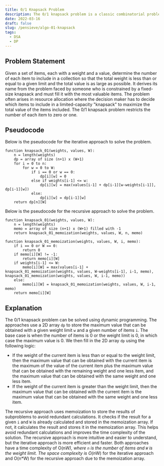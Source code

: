 ```yaml
---
title: 0/1 Knapsack Problem
description: The 0/1 knapsack problem is a classic combinatorial problem that requires selecting a subset of items with maximum value while keeping the total weight within a given limit. The problem is to find the maximum value that can be obtained by selecting a subset of items with a total weight less than or equal to the given limit.
date: 2022-03-16
draft: false
slug: /pensieve/algo-01-knapsack
tags:
  - DSA
  - DP
---
```

## Problem Statement

Given a set of items, each with a weight and a value, determine the number of each item to include in a collection so that the total weight is less than or equal to a given limit and the total value is as large as possible. It derives its name from the problem faced by someone who is constrained by a fixed-size knapsack and must fill it with the most valuable items. The problem often arises in resource allocation where the decision maker has to decide which items to include in a limited-capacity "knapsack" to maximize the total value of the items included. The 0/1 knapsack problem restricts the number of each item to zero or one.

## Pseudocode

Below is the pseudocode for the iterative approach to solve the problem.

```pseudocode
function knapsack_01(weights, values, W):
    n = length(weights)
    dp = array of size (n+1) x (W+1)
    for i = 0 to n:
        for w = 0 to W:
            if i == 0 or w == 0:
                dp[i][w] = 0
            else if weights[i-1] <= w:
                dp[i][w] = max(values[i-1] + dp[i-1][w-weights[i-1]], dp[i-1][w])
            else:
                dp[i][w] = dp[i-1][w]
    return dp[n][W]
```

Below is the pseudocode for the recursive approach to solve the problem.

```pseudocode
function knapsack_01(weights, values, W):
    n = length(weights)
    memo = array of size (n+1) x (W+1) filled with -1
    return knapsack_01_memoization(weights, values, W, n, memo)

function knapsack_01_memoization(weights, values, W, i, memo):
    if i == 0 or W == 0:
        return 0
    if memo[i][W] != -1:
        return memo[i][W]
    if weights[i-1] <= W:
        memo[i][W] = max(values[i-1] + knapsack_01_memoization(weights, values, W-weights[i-1], i-1, memo), knapsack_01_memoization(weights, values, W, i-1, memo))
    else:
        memo[i][W] = knapsack_01_memoization(weights, values, W, i-1, memo)
    return memo[i][W]
```

## Explanation

The 0/1 knapsack problem can be solved using dynamic programming. The approaches use a 2D array `dp` to store the maximum value that can be obtained with a given weight limit `w` and a given number of items `i`. The base case is when the number of items is 0 or the weight limit is 0, in which case the maximum value is 0. We then fill in the 2D array `dp` using the following logic:

- If the weight of the current item is less than or equal to the weight limit, then the maximum value that can be obtained with the current item is the maximum of the value of the current item plus the maximum value that can be obtained with the remaining weight and one less item, and the maximum value that can be obtained with the same weight and one less item.
- If the weight of the current item is greater than the weight limit, then the maximum value that can be obtained with the current item is the maximum value that can be obtained with the same weight and one less item.

The recursive approach uses memoization to store the results of subproblems to avoid redundant calculations. It checks if the result for a given `i` and `W` is already calculated and stored in the memoization array. If not, it calculates the result and stores it in the memoization array. This helps avoid redundant calculations and improves the time complexity of the solution. The recursive approach is more intuitive and easier to understand, but the iterative approach is more efficient and faster. Both approaches have a time complexity of O(n*W), where `n` is the number of items and `W` is the weight limit. The space complexity is O(n*W) for the iterative approach and O(n*W) for the recursive approach due to the memoization array.